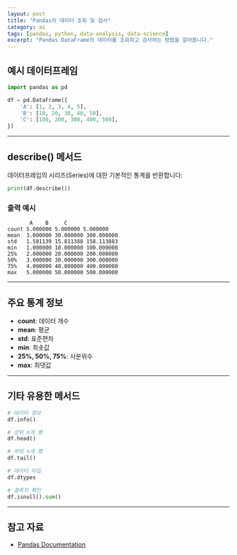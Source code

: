 ```yaml
---
layout: post
title: "Pandas의 데이터 조회 및 검사"
category: ai
tags: [pandas, python, data-analysis, data-science]
excerpt: "Pandas DataFrame의 데이터를 조회하고 검사하는 방법을 알아봅니다."
---
```


## 예시 데이터프레임

```python
import pandas as pd

df = pd.DataFrame({
    'A': [1, 2, 3, 4, 5],
    'B': [10, 20, 30, 40, 50],
    'C': [100, 200, 300, 400, 500],
})
```

---

## describe() 메서드

데이터프레임의 시리즈(Series)에 대한 기본적인 통계를 반환합니다:

```python
print(df.describe())
```

### 출력 예시

```
       A    B     C
count 5.000000 5.000000 5.000000
mean  3.000000 30.000000 300.000000
std   1.581139 15.811388 158.113883
min   1.000000 10.000000 100.000000
25%   2.000000 20.000000 200.000000
50%   3.000000 30.000000 300.000000
75%   4.000000 40.000000 400.000000
max   5.000000 50.000000 500.000000
```

---

## 주요 통계 정보

- **count**: 데이터 개수
- **mean**: 평균
- **std**: 표준편차
- **min**: 최솟값
- **25%, 50%, 75%**: 사분위수
- **max**: 최댓값

---

## 기타 유용한 메서드

```python
# 데이터 정보
df.info()

# 상위 n개 행
df.head()

# 하위 n개 행
df.tail()

# 데이터 타입
df.dtypes

# 결측치 확인
df.isnull().sum()
```

---

## 참고 자료

- [Pandas Documentation](https://pandas.pydata.org/docs/)
